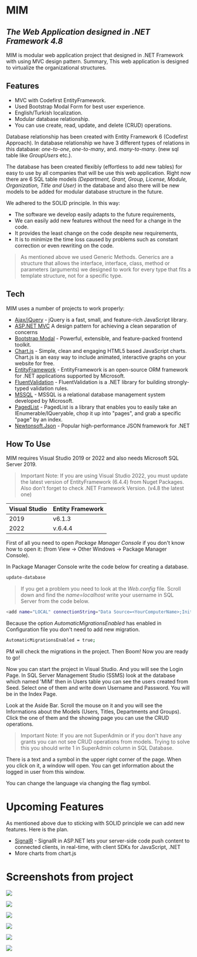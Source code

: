 # MIM
## _The Web Application designed in .NET Framework 4.8_

MIM is modular web application project that designed in .NET Framework with using MVC design pattern. Summary, This web application is designed to virtualize the organizational structures.

## Features
- MVC with Codefirst EntityFramework.
- Used Bootstrap Modal Form for best user experience.
- English/Turkish localization. 
- Modular database relationship.
- You can use create, read, update, and delete (CRUD) operations.

Database relationship has been created with Entity Framework 6 (Codefirst Approach). In database relationship we have 3 different types of relations in this database: _one-to-one_, _one-to-many_, and. _many-to-many_. (new sql table like _GroupUsers_ etc.).

The database has been created flexibly (effortless to add new tables) for easy to use by all companies that will be use this web application. Right now  there are 6 SQL table models _(Department, Grant, Group, License, Module, Organization, Title and User)_ in the database and also there will be new models to be added for modular database structure in the future.

We adhered to the SOLID principle. In this way:

- The software we develop easily adapts to the future requirements, 
- We can easily add new features without the need for a change in the code.
- It provides the least change on the code despite new requirements,
- It is to minimize the time loss caused by problems such as constant correction or even rewriting on the code.



> As mentioned above we used Generic Methods.
> Generics are a structure that allows the interface, 
> interface, class, method or parameters (arguments)
> we designed to work for every type that fits 
> a template structure, not for a specific type.

## Tech

MIM uses a number of projects to work properly:

- [Ajax/jQuery](https://jquery.com/) - jQuery is a fast, small, and feature-rich JavaScript library.
- [ASP.NET MVC](https://dotnet.microsoft.com/en-us/apps/aspnet/mvc) A design pattern for achieving a clean separation of concerns
- [Bootstrap Modal](https://getbootstrap.com/docs/4.0/components/modal/) - Powerful, extensible, and feature-packed frontend toolkit.
- [Chart.js](https://www.chartjs.org/) - Simple, clean and engaging HTML5 based JavaScript charts. Chart.js is an easy way to include animated, interactive graphs on your website for free.
- [EntityFramework](https://www.entityframeworktutorial.net/what-is-entityframework.aspx) - EntityFramework is an open-source ORM framework for .NET applications supported by Microsoft.
- [FluentValidation](https://docs.fluentvalidation.net/en/latest/) - FluentValidation is a .NET library for building strongly-typed validation rules.
- [MSSQL](https://www.microsoft.com/en-us/sql-server/sql-server-2019) - MSSQL is a relational database management system developed by Microsoft.
- [PagedList](https://github.com/troygoode/PagedList) - PagedList is a library that enables you to easily take an IEnumerable/IQueryable, chop it up into "pages", and grab a specific "page" by an index. 
- [Newtonsoft.Json](https://www.newtonsoft.com/json) - Popular high-performance JSON framework for .NET



## How To Use

MIM requires Visual Studio 2019 or 2022 and also needs Microsoft SQL Server 2019.

> Important Note: If you are using Visual Studio 2022,
> you must update the latest version of EntityFramework (6.4.4) from Nuget Packages.
> Also don't forget to check .NET Framework Version. (v4.8 the latest one)

| Visual Studio | Entity Framework |
| ------ | ------ |
| 2019 | v6.1.3 |
| 2022 | v.6.4.4 |

First of all you need to open _Package Manager Console_ if you don't know how to open it: (from View -> Other Windows -> Package Manager Console).

In Package Manager Console write the code below for creating a database.

```sh
update-database
```

> If you get a problem you need to look at the _Web.config_ file. Scroll down and find the _name=localhost_ write your username in SQL Server from the code below.

```sh
<add name="LOCAL" connectionString="Data Source=<YourComputerName>;Initial Catalog=MIMDB;Integrated Security=true" providerName="System.Data.SqlClient" />
````

Because the option _AutomaticMigrationsEnabled_ has enabled in Configuration file you don't need to add new migration.
```sh
AutomaticMigrationsEnabled = true;
``` 

PM will check the migrations in the project. Then Boom! Now you are ready to go!

Now you can start the project in Visual Studio. And you will see the Login Page. In SQL Server Management Studio (SSMS) look at the database which named 'MIM' then in Users table you can see the users created from Seed. Select one of them and write down Username and Password. You will be in the Index Page. 

Look at the Aside Bar. Scroll the mouse on it and you will see the Informations about the Models (Users, Titles, Departments and Groups). Click the one of them and the showing page you can use the CRUD operations.

> Important Note: If you are not SuperAdmin or if you don't have any grants you can not see CRUD operations from models. Trying to solve this you should write 1 in SuperAdmin column in SQL Database.

There is a text and a symbol in the upper right corner of the page. When you click on it, a window will open. You can get information about the logged in user from this window.

You can change the language via changing the flag symbol. 

# Upcoming Features

As mentioned above due to sticking with SOLID principle we can add new features. Here is the plan.

- [SignalR](https://dotnet.microsoft.com/en-us/apps/aspnet/signalr) - SignalR in ASP.NET lets your server-side code push content to connected clients, in real-time, with client SDKs for JavaScript, .NET
- More charts from chart.js


# Screenshots from project
![](screenshots/loginpage.png)

![](screenshots/userpage.png)

![](screenshots/createnewuser.png)

![](screenshots/showuser.png)

![](screenshots/quickuserwindow.png)

![](screenshots/asidebar.png)
